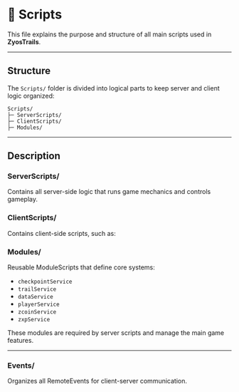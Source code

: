# 📜 Scripts

This file explains the purpose and structure of all main scripts used in **ZyosTrails**.

---

## Structure

The `Scripts/` folder is divided into logical parts to keep server and client logic organized:

```plaintext
Scripts/
├─ ServerScripts/
├─ ClientScripts/
├─ Modules/
```


---

## Description

### **ServerScripts/**
Contains all server-side logic that runs game mechanics and controls gameplay.

### **ClientScripts/**
Contains client-side scripts, such as:

### **Modules/**
Reusable ModuleScripts that define core systems:

- `checkpointService`
- `trailService`
- `dataService`
- `playerService`
- `zcoinService`
- `zxpService`

These modules are required by server scripts and manage the main game features.

---

### **Events/**
Organizes all RemoteEvents for client-server communication.
